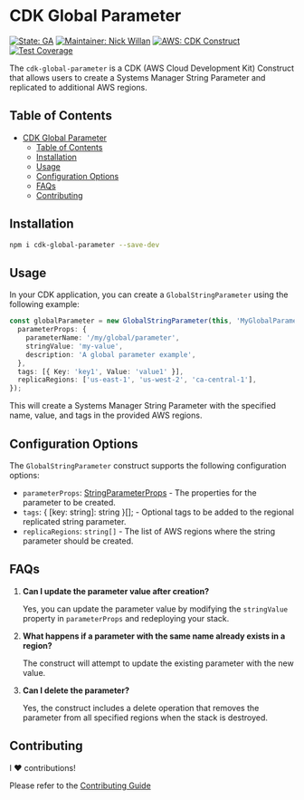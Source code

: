 # CDK Global Parameter

[![State: GA](https://img.shields.io/badge/state-GA-22BC22?logo=npm)](https://github.com/nickwillan/cdk-global-parameter/pkgs/npm/cdk-global-parameter)
[![Maintainer: Nick Willan](https://img.shields.io/badge/maintainer-%40nick_willan-0046FF?&logo=github)](https://github.com/nickwillan)
[![AWS: CDK Construct](https://img.shields.io/badge/aws-cdk_construct-FF9900?&logo=AmazonAWS)](.)
[![Test Coverage](https://img.shields.io/badge/coverage-100%25-22BC22?style=flat&logo=jest)](.)

The `cdk-global-parameter` is a CDK (AWS Cloud Development Kit) Construct that allows users to create a Systems Manager String Parameter and replicated to additional AWS regions.

## Table of Contents

- [CDK Global Parameter](#cdk-global-parameter)
  - [Table of Contents](#table-of-contents)
  - [Installation](#installation)
  - [Usage](#usage)
  - [Configuration Options](#configuration-options)
  - [FAQs](#faqs)
  - [Contributing](#contributing)

## Installation

```bash
npm i cdk-global-parameter --save-dev
```

## Usage

In your CDK application, you can create a `GlobalStringParameter` using the following example:

```typescript
const globalParameter = new GlobalStringParameter(this, 'MyGlobalParameter', {
  parameterProps: {
    parameterName: '/my/global/parameter',
    stringValue: 'my-value',
    description: 'A global parameter example',
  },
  tags: [{ Key: 'key1', Value: 'value1' }],
  replicaRegions: ['us-east-1', 'us-west-2', 'ca-central-1'],
});
```

This will create a Systems Manager String Parameter with the specified name, value, and tags in the provided AWS regions.

## Configuration Options

The `GlobalStringParameter` construct supports the following configuration options:

- `parameterProps`: [StringParameterProps](https://docs.aws.amazon.com/cdk/api/v2/docs/aws-cdk-lib.aws_ssm.StringParameterProps.html) - The properties for the parameter to be created.
- `tags`: { [key: string]: string }[]; - Optional tags to be added to the regional replicated string parameter.
- `replicaRegions`: `string[]` - The list of AWS regions where the string parameter should be created.

## FAQs

1. **Can I update the parameter value after creation?**

   Yes, you can update the parameter value by modifying the `stringValue` property in `parameterProps` and redeploying your stack.

2. **What happens if a parameter with the same name already exists in a region?**

   The construct will attempt to update the existing parameter with the new value.

3. **Can I delete the parameter?**

   Yes, the construct includes a delete operation that removes the parameter from all specified regions when the stack is destroyed.

## Contributing

I :heart: contributions!

Please refer to the [Contributing Guide](contributing.md)
